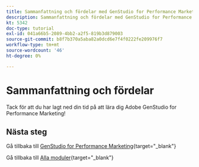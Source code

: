 ```yaml
---
title: Sammanfattning och fördelar med GenStudio for Performance Marketing
description: Sammanfattning och fördelar med GenStudio for Performance Marketing
kt: 5342
doc-type: tutorial
exl-id: 041a66b5-2089-4bb2-a2f5-819b3d879003
source-git-commit: b8f7b370a5aba82a0dcd6e7f4f0222fe209976f7
workflow-type: tm+mt
source-wordcount: '46'
ht-degree: 0%

---
```


# Sammanfattning och fördelar

Tack för att du har lagt ned din tid på att lära dig Adobe GenStudio for Performance Marketing!


## Nästa steg

Gå tillbaka till [GenStudio for Performance Marketing](./genstudio.md){target="_blank"}

Gå tillbaka till [Alla moduler](./../../../overview.md){target="_blank"}

